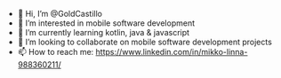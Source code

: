 - 👋 Hi, I’m @GoldCastillo
- 👀 I’m interested in mobile software development
- 🌱 I’m currently learning kotlin, java & javascript
- 💞️ I’m looking to collaborate on mobile software development projects
- 📫 How to reach me: https://www.linkedin.com/in/mikko-linna-988360211/

<!---
GoldCastillo/GoldCastillo is a ✨ special ✨ repository because its `README.md` (this file) appears on your GitHub profile.
You can click the Preview link to take a look at your changes.
--->
